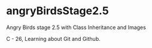# angryBirdsStage2.5
Angry Birds stage 2.5 with Class Inheritance and Images

C - 26,
Learning about Git and Github.





